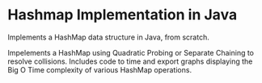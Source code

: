 # Hashmap Implementation in Java
Implements a HashMap data structure in Java, from scratch. 

Impelements a HashMap using Quadratic Probing or Separate Chaining to resolve collisions. Includes code to time and export graphs displaying the Big O Time complexity of various HashMap operations. 
